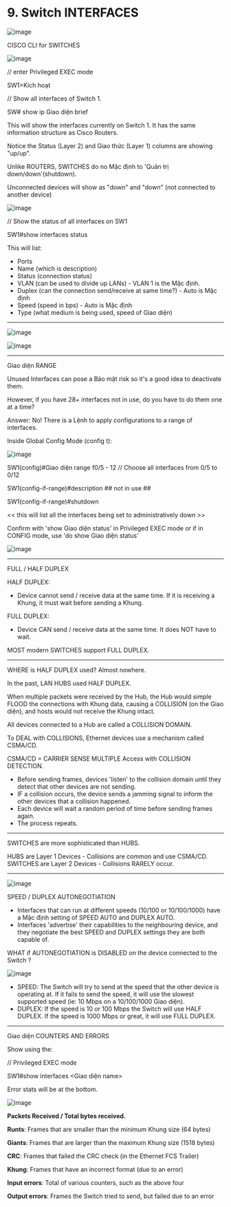 # 9. Switch INTERFACES

![image](https://github.com/psaumur/CCNA/assets/106411237/5d0d80dc-74d1-4656-841c-fcaa2b89c760)


CISCO CLI for SWITCHES

![image](https://github.com/psaumur/CCNA/assets/106411237/e3947ef5-9100-426f-8d62-fd4ce5224351)


// enter Privileged EXEC mode

SW1>Kích hoạt

// Show all interfaces of Switch 1.

SW# show ip Giao diện brief

This will show the interfaces currently on Switch 1. It has the same information structure as Cisco Routers.

Notice the Status (Layer 2) and Giao thức (Layer 1) columns are showing "up/up".

Unlike ROUTERS, SWITCHES do no Mặc định to 'Quản trị down/down'(shutdown).

Unconnected devices will show as "down" and "down" (not connected to another device)

![image](https://github.com/psaumur/CCNA/assets/106411237/e0fdc339-21d9-4313-b7d8-78303a7ba1ea)


// Show the status of all interfaces on SW1

SW1#show interfaces status

This will list:

- Ports
- Name (which is description)
- Status (connection status)
- VLAN (can be used to divide up LANs) - VLAN 1 is the Mặc định.
- Duplex (can the connection send/receive at same time?) - Auto is Mặc định
- Speed (speed in bps) - Auto is Mặc định
- Type (what medium is being used, speed of Giao diện)

---

![image](https://github.com/psaumur/CCNA/assets/106411237/12a33be7-795f-467a-87a4-42c5b218960b)


![image](https://github.com/psaumur/CCNA/assets/106411237/7b5953f7-77d3-4826-8efc-072498a7f9c0)


---

Giao diện RANGE

Unused Interfaces can pose a Bảo mật risk so it's a good idea to deactivate them.

However, if you have 28+ interfaces not in use, do you have to do them one at a time?

Answer: No! There is a Lệnh to apply configurations to a range of interfaces.

Inside Global Config Mode (config t):

![image](https://github.com/psaumur/CCNA/assets/106411237/06e2e267-1e07-48a1-8c8c-8edbd5bd48ae)


SW1(config)#Giao diện range f0/5 - 12   // Choose all interfaces from 0/5 to 0/12

SW1(config-if-range)#description ## not in use ##

SW1(config-if-range)#shutdown

<< this will list all the interfaces being set to administratively down >>

Confirm with 'show Giao diện status' in Privileged EXEC mode or if in CONFIG mode, use 'do show Giao diện status'

![image](https://github.com/psaumur/CCNA/assets/106411237/8d1d49d3-e000-4570-ab7e-b994b959ebd5)

---

FULL / HALF DUPLEX

HALF DUPLEX:

- Device cannot send / receive data at the same time. If it is receiving a Khung, it must wait before sending a Khung.

FULL DUPLEX:

- Device CAN send / receive data at the same time. It does NOT have to wait.

MOST modern SWITCHES support FULL DUPLEX.

---

WHERE is HALF DUPLEX used? Almost nowhere.

In the past, LAN HUBS used HALF DUPLEX.

When multiple packets were received by the Hub, the Hub would simple FLOOD the connections with Khung data, causing a COLLISION (on the Giao diện), and hosts would not receive the Khung  intact.

All devices connected to a Hub are called a COLLISION DOMAIN.

To DEAL with COLLISIONS, Ethernet devices use a mechanism called CSMA/CD.

CSMA/CD = CARRIER SENSE MULTIPLE Access with COLLISION DETECTION.

- Before sending frames, devices 'listen' to the collision domain until they detect that other devices are not sending.
- IF a collision occurs, the device sends a jamming signal to inform the other devices that a collision happened.
- Each device will wait a random period of time before sending frames again.
- The process repeats.

---

SWITCHES are more sophisticated than HUBS.

HUBS are Layer 1 Devices - Collisions are common and use CSMA/CD.
SWITCHES are Layer 2 Devices - Collisions RARELY occur.

---

![image](https://github.com/psaumur/CCNA/assets/106411237/feff3816-1449-4282-bc44-71575333a1e0)


SPEED / DUPLEX AUTONEGOTIATION

- Interfaces that can run at different speeds (10/100 or 10/100/1000) have a Mặc định setting of SPEED AUTO and DUPLEX AUTO.
- Interfaces 'advertise' their capabilities to the neighbouring device, and they negotiate the best SPEED and DUPLEX settings they are both capable of.

WHAT if AUTONEGOTIATION is DISABLED on the device connected to the Switch ?

![image](https://github.com/psaumur/CCNA/assets/106411237/30519cf7-0a79-4996-a8d8-dfac689f4005)


- SPEED: The Switch will try to send at the speed that the other device is operating at.
If it fails to send the speed, it will use the slowest supported speed (ie: 10 Mbps on a 10/100/1000 Giao diện).
- DUPLEX: If the speed is 10 or 100 Mbps the Switch will use HALF DUPLEX.
If the speed is 1000 Mbps or great, it will use FULL DUPLEX.

---

Giao diện COUNTERS AND ERRORS

Show using the:

// Privileged EXEC mode

SW1#show interfaces <Giao diện name>

Error stats will be at the bottom.

![image](https://github.com/psaumur/CCNA/assets/106411237/20d6affd-6014-427d-9ad9-c638ace358f8)


**Packets Received / Total bytes received.**

**Runts**: Frames that are smaller than the minimum Khung size (64 bytes)

**Giants**: Frames that are larger than the maximum Khung size (1518 bytes)

**CRC**: Frames that failed the CRC check (in the Ethernet FCS Trailer)

**Khung**: Frames that have an incorrect format (due to an error)

**Input errors**: Total of various counters, such as the above four

**Output errors**: Frames the Switch tried to send, but failed due to an error
